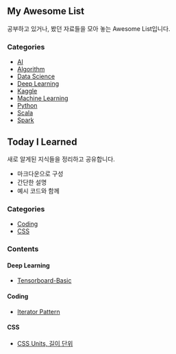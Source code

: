 ## My Awesome List

 공부하고 있거나, 봤던 자료들을 모아 놓는 Awesome List입니다.

### Categories

- [AI](https://github.com/DongjunLee/TIL-MAL/blob/master/AI/Awesome-AI.md)
- [Algorithm](https://github.com/DongjunLee/TIL-MAL/blob/master/Algorithm/Awesome-AIgorithm.md)
- [Data Science](https://github.com/DongjunLee/TIL-MAL/blob/master/Data%20Science/Awesome-Data-Science.md)
- [Deep Learning](https://github.com/DongjunLee/TIL-MAL/blob/master/Deep%20Learning/Awesome-Deep-Learning.md)
- [Kaggle](https://github.com/DongjunLee/TIL-MAL/blob/master/Kaggle/Awesome-Kaggle.md)
- [Machine Learning](https://github.com/DongjunLee/TIL-MAL/blob/master/Machine%20Learning/Awesome-Machine-Learning.md)
- [Python](https://github.com/DongjunLee/TIL-MAL/blob/master/Python/Awesome-Python.md)
- [Scala](https://github.com/DongjunLee/TIL-MAL/blob/master/Scala/Awesome-Scala.md)
- [Spark](https://github.com/DongjunLee/TIL-MAL/blob/master/Spark/Awesome-Spark.md)

## Today I Learned

새로 알게된 지식들을 정리하고 공유합니다.  

- 마크다운으로 구성
- 간단한 설명
- 예시 코드와 함께

### Categories

- [Coding](https://github.com/DongjunLee/TIL-MAL#coding)
- [CSS](https://github.com/DongjunLee/TIL-MAL#css)

### Contents

#### Deep Learning
- [Tensorboard-Basic](https://github.com/DongjunLee/TIL-MAL/blob/master/Deep%20Learning/Tensorboard-Basic.md)

#### Coding
- [Iterator Pattern](https://github.com/DongjunLee/TIL-MAL/blob/master/Code/Iterator.md)

#### CSS
- [CSS Units, 길이 단위](https://github.com/DongjunLee/TIL-MAL/blob/master/CSS/CSS_Units.md)
